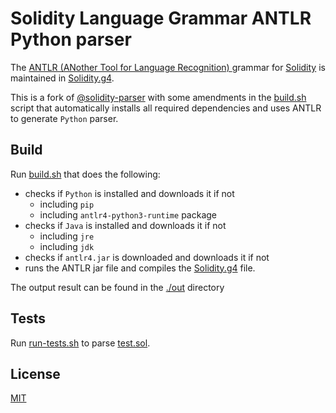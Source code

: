 # Solidity Language Grammar ANTLR Python parser

The [ANTLR (ANother Tool for Language Recognition) ](https://www.antlr.org/) grammar for [Solidity](https://solidity.readthedocs.io/) is maintained in [Solidity.g4](./Solidity.g4).

This is a fork of [@solidity-parser](solidity-parser/antlr) with some amendments in the [build.sh]() script that automatically installs all required dependencies and uses ANTLR to generate `Python` parser.

## Build

Run [build.sh](./build.sh) that does the following:
- checks if `Python` is installed and downloads it if not
  - including `pip`
  - including `antlr4-python3-runtime` package
- checks if `Java` is installed and downloads it if not
  - including `jre`
  - including `jdk`
- checks if `antlr4.jar` is downloaded and downloads it if not
- runs the ANTLR jar file and compiles the [Solidity.g4](./Solidity.g4) file.

The output result can be found in the [./out](./out) directory

## Tests

Run [run-tests.sh](./run-tests.sh) to parse [test.sol](./test.sol).

## License

[MIT](./LICENSE)
